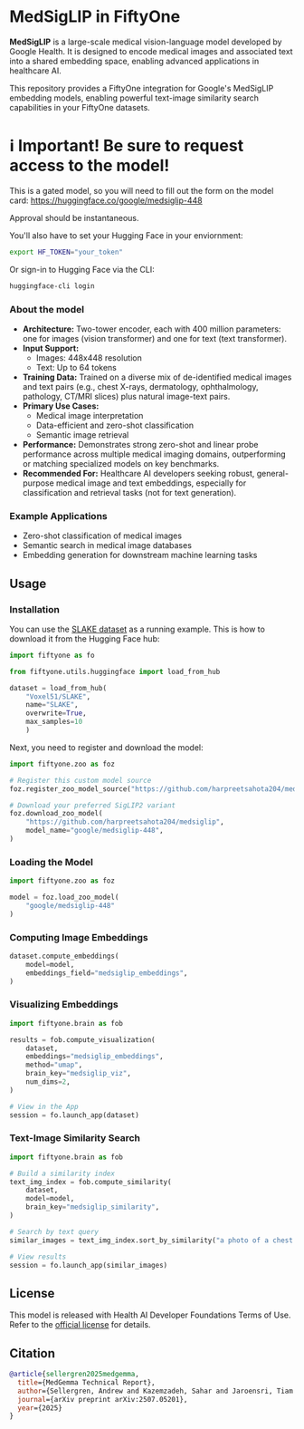 # MedSigLIP in FiftyOne

**MedSigLIP** is a large-scale medical vision-language model developed by Google Health. It is designed to encode medical images and associated text into a shared embedding space, enabling advanced applications in healthcare AI.

This repository provides a FiftyOne integration for Google's MedSigLIP embedding models, enabling powerful text-image similarity search capabilities in your FiftyOne datasets.

# ℹ️  Important! Be sure to request access to the model!

This is a gated model, so you will need to fill out the form on the model card: https://huggingface.co/google/medsiglip-448

Approval should be instantaneous.

You'll also have to set your Hugging Face in your enviornment:

```bash
export HF_TOKEN="your_token"
```

Or sign-in to Hugging Face via the CLI:

```bash
huggingface-cli login
```

### About the model

- **Architecture:** Two-tower encoder, each with 400 million parameters: one for images (vision transformer) and one for text (text transformer).
- **Input Support:** 
  - Images: 448x448 resolution
  - Text: Up to 64 tokens
- **Training Data:** Trained on a diverse mix of de-identified medical images and text pairs (e.g., chest X-rays, dermatology, ophthalmology, pathology, CT/MRI slices) plus natural image-text pairs.
- **Primary Use Cases:**
  - Medical image interpretation
  - Data-efficient and zero-shot classification
  - Semantic image retrieval
- **Performance:** Demonstrates strong zero-shot and linear probe performance across multiple medical imaging domains, outperforming or matching specialized models on key benchmarks.
- **Recommended For:** Healthcare AI developers seeking robust, general-purpose medical image and text embeddings, especially for classification and retrieval tasks (not for text generation).

### Example Applications

- Zero-shot classification of medical images
- Semantic search in medical image databases
- Embedding generation for downstream machine learning tasks

## Usage

### Installation

You can use the [SLAKE dataset](https://huggingface.co/datasets/Voxel51/SLAKE) as a running example. This is how to download it from the Hugging Face hub:

```python
import fiftyone as fo

from fiftyone.utils.huggingface import load_from_hub

dataset = load_from_hub(
    "Voxel51/SLAKE",
    name="SLAKE",
    overwrite=True,
    max_samples=10
    )
```

Next, you need to register and download the model:

```python
import fiftyone.zoo as foz

# Register this custom model source
foz.register_zoo_model_source("https://github.com/harpreetsahota204/medsiglip")

# Download your preferred SigLIP2 variant
foz.download_zoo_model(
    "https://github.com/harpreetsahota204/medsiglip",
    model_name="google/medsiglip-448",
)
```

### Loading the Model

```python
import fiftyone.zoo as foz

model = foz.load_zoo_model(
    "google/medsiglip-448"
)
```

### Computing Image Embeddings

```python
dataset.compute_embeddings(
    model=model,
    embeddings_field="medsiglip_embeddings",
)
```

### Visualizing Embeddings

```python
import fiftyone.brain as fob

results = fob.compute_visualization(
    dataset,
    embeddings="medsiglip_embeddings",
    method="umap",
    brain_key="medsiglip_viz",
    num_dims=2,
)

# View in the App
session = fo.launch_app(dataset)
```

### Text-Image Similarity Search

```python
import fiftyone.brain as fob

# Build a similarity index
text_img_index = fob.compute_similarity(
    dataset,
    model=model,
    brain_key="medsiglip_similarity",
)

# Search by text query
similar_images = text_img_index.sort_by_similarity("a photo of a chest x-ray")

# View results
session = fo.launch_app(similar_images)
```

## License

This model is released with Health AI Developer Foundations Terms of Use. Refer to the [official license](https://developers.google.com/health-ai-developer-foundations/terms) for details.

## Citation

```bibtex
@article{sellergren2025medgemma,
  title={MedGemma Technical Report},
  author={Sellergren, Andrew and Kazemzadeh, Sahar and Jaroensri, Tiam and Kiraly, Atilla and Traverse, Madeleine and Kohlberger, Timo and Xu, Shawn and Jamil, Fayaz and Hughes, Cían and Lau, Charles and others},
  journal={arXiv preprint arXiv:2507.05201},
  year={2025}
}
```